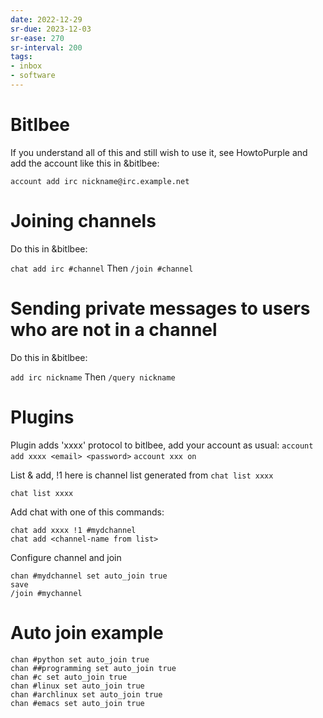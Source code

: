 ```yaml
---
date: 2022-12-29
sr-due: 2023-12-03
sr-ease: 270
sr-interval: 200
tags:
- inbox
- software
---
```


# Bitlbee

If you understand all of this and still wish to use it, see HowtoPurple and add
the account like this in &bitlbee:

`account add irc nickname@irc.example.net`

# Joining channels

Do this in &bitlbee:

`chat add irc #channel` Then `/join #channel`

# Sending private messages to users who are not in a channel

Do this in &bitlbee:

`add irc nickname` Then `/query nickname`

# Plugins

Plugin adds \'xxxx\' protocol to bitlbee, add your account as usual:
`account add xxxx <email> <password>` `account xxx on`

List & add, !1 here is channel list generated from `chat list xxxx`

```example
chat list xxxx
```

Add chat with one of this commands:

```example
chat add xxxx !1 #mydchannel
chat add <channel-name from list>
```

Configure channel and join

```example
chan #mydchannel set auto_join true
save
/join #mychannel
```

# Auto join example

    chan #python set auto_join true
    chan ##programming set auto_join true
    chan #c set auto_join true
    chan #linux set auto_join true
    chan #archlinux set auto_join true
    chan #emacs set auto_join true
